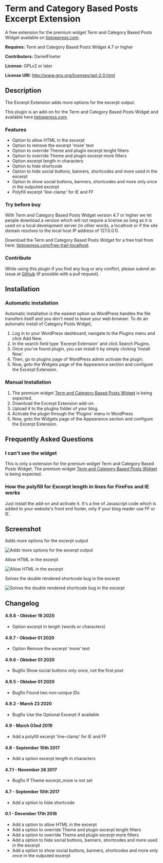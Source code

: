 Term and Category Based Posts Excerpt Extension
===============================================

A free extension for the premium widget Term and Category Based Posts Widget available on <a target="_blank" href="http://tiptoppress.com/">tiptoppress.com</a>.

**Requires:** Term and Category Based Posts Widget 4.7 or higher

**Contributors:** DanielFloeter
  
**License:** GPLv2 or later 
  
**License URI:** http://www.gnu.org/licenses/gpl-2.0.html


## Description
The Excerpt Extension adds more options for the excerpt output.

This plugin is an add-on for the Term and Category Based Posts Widget and available here <a target="_blank" href="http://tiptoppress.com/">tiptoppress.com</a>.

### Features
* Option to allow HTML in the excerpt
* Option to remove the excerpt 'more' text
* Option to override Theme and plugin excerpt lenght filters
* Option to override Theme and plugin excerpt more filters
* Option excerpt length in characters
* Option to hide shortcode
* Option to hide social buttons, banners, shortcodes and more used in the excerpt
* Option to show social buttons, banners, shortcodes and more only once in the outputed excerpt
* Polyfill excerpt 'line-clamp' for IE and FF

### Try before buy

With Term and Category Based Posts Widget version 4.7 or higher we let people download a version which will not require a license as long as it is used on a local development server (in other words, a localhost or if the site domain resolves to the local host IP address of 127.0.0.1).

Download the Term and Category Based Posts Widget for a free trail from here: [tiptoppress.com/free-trail-localhost](http://tiptoppress.com/free-trail-localhost/).

### Contribute
While using this plugin if you find any bug or any conflict, please submit an issue at 
[Github](https://github.com/tiptoppress/term-posts-excerpt-extension) (If possible with a pull request). 

## Installation

### Automatic installation
Automatic installation is the easiest option as WordPress handles the file transfers itself and you don’t need to leave your web browser. To do an automatic install of Category Posts Widget, 

1. Log in to your WordPress dashboard, navigate to the Plugins menu and click Add New. 
2. In the search field type 'Excerpt Extension' and click Search Plugins. 
3. Once you’ve found plugin, you can install it by simply clicking 'Install Now'.
4. Then, go to plugins page of WordPress admin activate the plugin. 
5. Now, goto the Widgets page of the Appearance section and configure the Excerpt Extension.

### Manual Installation
1. The premium widget <a target="_blank" href="http://tiptoppress.com/">Term and Category Based Posts Widget</a> is being expected.
2. Download the Excerpt Extension add-on.
3. Upload it to the plugins folder of your blog.
4. Activate the plugin through the 'Plugins' menu in WordPress
5. Now, goto the Widgets page of the Appearance section and configure the Excerpt Extension.

## Frequently Asked Questions

### I can't see the widget
This is only a extension for the premium widget Term and Category Based Posts Widget.
The premium widget [Term and Category Based Posts Widget](http://tiptoppress.com/) is being expected.

### How the polyfill for Excerpt length in lines for FireFox and IE works
Just install the add-on and activate it.
It's a line of Javascript code which is added to your website's front end footer, only if your blog reader use FF or IE.

## Screenshot
Adds more options for the excerpt output

![Adds more options for the excerpt output](https://github.com/tiptoppress/term-posts-excerpt-extension/blob/master/screenshot-1.PNG?raw=true "Adds more options for the excerpt output")

Allow HTML in the excerpt

![Allow HTML in the excerpt](https://github.com/tiptoppress/term-posts-excerpt-extension/blob/master/screenshot-2.PNG?raw=true "Allow HTML in the excerpt")

Solves the double rendered shortcode bug in the excerpt

![Solves the double rendered shortcode bug in the excerpt](https://github.com/tiptoppress/term-posts-excerpt-extension/blob/master/screenshot-3.PNG?raw=true "Solves the double rendered shortcode bug in the excerpt")

## Changelog

#### 4.9.8 - Oktober 16 2020
* Option excerpt in length (words or characters)

#### 4.9.7 - Oktober 01 2020
* Option Remove the excerpt 'more' text

#### 4.9.6 - Oktober 01 2020
* Bugfix Show social buttons only once, not the first post

#### 4.9.5 - Oktober 01 2020
* Bugfix Found two non-unique IDs

#### 4.9.2 - March 23 2020
* Bugfix Use the Optional Excerpt if available

#### 4.9 - March 03nd 2019
* Add a polyfill excerpt 'line-clamp' for IE and FF

#### 4.8 - September 10th 2017
* Add a option excerpt length in characters

#### 4.7.1 - November 28 2017
* Bugfix If Theme excerpt_more is not set

#### 4.7 - September 10th 2017
* Add a option to hide shortcode

#### 0.1 - December 17th 2016
* Add a option to allow HTML in the excerpt
* Add a option to override Theme and plugin excerpt lenght filters
* Add a option to override Theme and plugin excerpt more filters
* Add a option to hide social buttons, banners, shortcodes and more used in the excerpt
* Add a option to show social buttons, banners, shortcodes and more only once in the outputed excerpt
